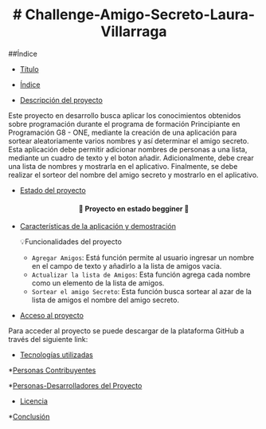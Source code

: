 
<h1 align="center"> # Challenge-Amigo-Secreto-Laura-Villarraga </h1>

##Índice

* [Título](#Título)

* [Índice](#índice)

* [Descripción del proyecto](#descripción-del-proyecto)

Este proyecto en desarrollo busca aplicar los conocimientos obtenidos sobre programación durante el programa de formación Principiante en Programación G8 - ONE, mediante la creación de una aplicación para sortear aleatoriamente varios nombres y así determinar el amigo secreto. Esta aplicación debe permitir adicionar nombres de personas a una lista, mediante un cuadro de texto y el boton añadir. Adicionalmente, debe crear una lista de nombres y mostrarla en el aplicativo. Finalmente, se debe realizar el sorteor del nombre del amigo secreto y mostrarlo en el aplicativo.

* [Estado del proyecto](#Estado-del-proyecto)

<h4 align="center"> 🔰 Proyecto en estado begginer 🔰 </h4>

* [Características de la aplicación y demostración](#Características-de-la-aplicación-y-demostración)

  :bulb:Funcionalidades del proyecto

  - `Agregar Amigos`: Está función permite al usuario ingresar un nombre en el campo de texto y añadirlo a la lista de amigos vacia. 
  - `Actualizar la lista de Amigos`: Esta función agrega cada nombre como un elemento de la lista de amigos.
  - `Sortear el amigo Secreto`: Esta función busca sortear al azar de la lista de amigos el nombre del amigo secreto.

* [Acceso al proyecto](#acceso-proyecto)

Para acceder al proyecto se puede descargar de la plataforma GitHub a través del siguiente link: 

* [Tecnologías utilizadas](#tecnologías-utilizadas)



*[Personas Contribuyentes](#personas-contribuyentes)

*[Personas-Desarrolladores del Proyecto](#personas-desarrolladores)

* [Licencia](#licencia)

*[Conclusión](#conclusión)
